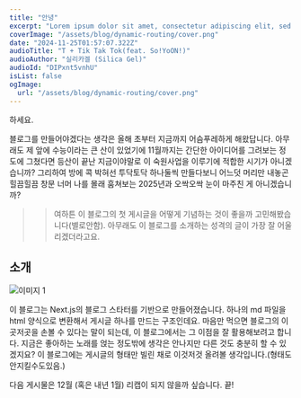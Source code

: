 ```yaml
---
title: "안녕"
excerpt: "Lorem ipsum dolor sit amet, consectetur adipiscing elit, sed do eiusmod tempor incididunt ut labore et dolore magna aliqua. Praesent elementum facilisis leo vel fringilla est ullamcorper eget. At imperdiet dui accumsan sit amet nulla facilities morbi tempus."
coverImage: "/assets/blog/dynamic-routing/cover.png"
date: "2024-11-25T01:57:07.322Z"
audioTitle: "T + Tik Tak Tok(feat. So!YoON!)"
audioAuthor: "실리카겔 (Silica Gel)"
audioId: "DIPxnt5vnhU"
isList: false
ogImage:
  url: "/assets/blog/dynamic-routing/cover.png"
---
```

하세요.

블로그를 만들어야겠다는 생각은 올해 초부터 지금까지 어슴푸레하게 해왔답니다. 아무래도 제 앞에 수능이라는 큰 산이 있었기에 11월까지는 간단한 아이디어를 그려보는 정도에 그쳤다면 등산이 끝난 지금이야말로 이 숙원사업을 이루기에 적합한 시기가 아니겠습니까? 그리하여 방에 콕 박혀선 투닥토닥 하나둘씩 만들다보니 어느덧 머리만 내놓곤 힐끔힐끔 창문 너머 나를 몰래 훔쳐보는 2025년과 오싹오싹 눈이 마주친 게 아니겠습니까?  
  
>> 여하튼 이 블로그의 첫 게시글을 어떻게 기념하는 것이 좋을까 고민해봤습니다(별로안함). 아무래도 이 블로그를 소개하는 성격의 글이 가장 잘 어울리겠더라고요.

## 소개
![이미지 1](/assets/blog/dynamic-routing/IMG_6802.jpg)

이 블로그는 Next.js의 블로그 스타터를 기반으로 만들어졌습니다. 하나의 md 파일을 html 양식으로 변환해서 게시글 하나를 만드는 구조인데요. 마음만 먹으면 블로그의 이곳저곳을 손볼 수 있다는 말이 되는데, 이 블로그에서는 그 이점을 잘 활용해보려고 합니다. 지금은 좋아하는 노래를 얹는 정도밖에 생각은 안나지만 다른 것도 충분히 할 수 있겠지요? 이 블로그에는 게시글의 형태만 빌린 채로 이것저것 올려볼 생각입니다.(형태도안지킬수도있음.)
  
다음 게시물은 12월 (혹은 내년 1월) 리캡이 되지 않을까 싶습니다. 끝!